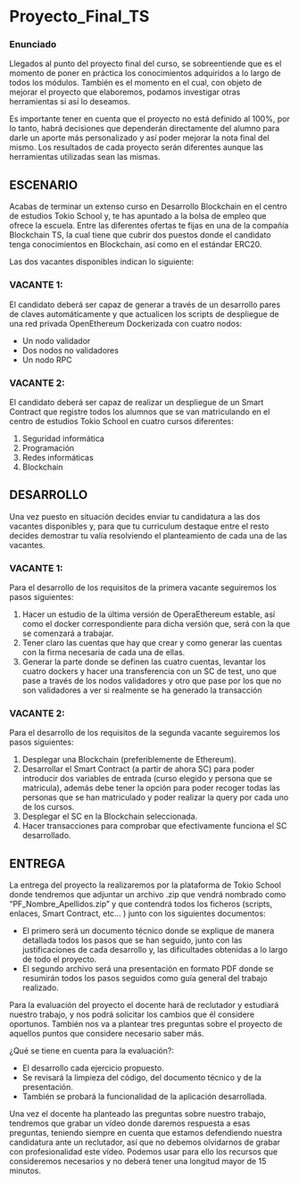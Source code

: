 # Proyecto_Final_TS

### Enunciado

Llegados al punto del proyecto final del curso, se sobreentiende que es el momento de poner en
práctica los conocimientos adquiridos a lo largo de todos los módulos. También es el momento en
el cual, con objeto de mejorar el proyecto que elaboremos, podamos investigar otras herramientas
si así lo deseamos.

Es importante tener en cuenta que el proyecto no está definido al 100%, por lo tanto, habrá
decisiones que dependerán directamente del alumno para darle un aporte más personalizado y así
poder mejorar la nota final del mismo. Los resultados de cada proyecto serán diferentes aunque las
herramientas utilizadas sean las mismas.

## ESCENARIO
Acabas de terminar un extenso curso en Desarrollo Blockchain en el centro de estudios Tokio School
y, te has apuntado a la bolsa de empleo que ofrece la escuela. Entre las diferentes ofertas te fijas en
una de la compañía Blockchain TS, la cual tiene que cubrir dos puestos donde el candidato tenga
conocimientos en Blockchain, así como en el estándar ERC20.

Las dos vacantes disponibles indican lo siguiente:

### VACANTE 1:
El candidato deberá ser capaz de generar a través de un desarrollo pares de claves automáticamente
y que actualicen los scripts de despliegue de una red privada OpenEthereum Dockerizada con cuatro
nodos:

  - Un nodo validador
  - Dos nodos no validadores
  - Un nodo RPC

### VACANTE 2:
El candidato deberá ser capaz de realizar un despliegue de un Smart Contract que registre todos los
alumnos que se van matriculando en el centro de estudios Tokio School en cuatro cursos diferentes:

  1. Seguridad informática
  2. Programación
  3. Redes informáticas
  4. Blockchain

## DESARROLLO

Una vez puesto en situación decides enviar tu candidatura a las dos vacantes disponibles y, para que
tu curriculum destaque entre el resto decides demostrar tu valía resolviendo el planteamiento de
cada una de las vacantes.

### VACANTE 1:

Para el desarrollo de los requisitos de la primera vacante seguiremos los pasos siguientes:

  1. Hacer un estudio de la última versión de OperaEthereum estable, así como el docker
correspondiente para dicha versión que, será con la que se comenzará a trabajar.
  2. Tener claro las cuentas que hay que crear y como generar las cuentas con la firma necesaria
de cada una de ellas.
  3. Generar la parte donde se definen las cuatro cuentas, levantar los cuatro dockers y hacer
una transferencia con un SC de test, uno que pase a través de los nodos validadores y otro
que pase por los que no son validadores a ver si realmente se ha generado la transacción

### VACANTE 2:

Para el desarrollo de los requisitos de la segunda vacante seguiremos los pasos siguientes:

  1. Desplegar una Blockchain (preferiblemente de Ethereum).
  2. Desarrollar el Smart Contract (a partir de ahora SC) para poder introducir dos variables de
entrada (curso elegido y persona que se matricula), además debe tener la opción para poder
recoger todas las personas que se han matriculado y poder realizar la query por cada uno de
los cursos.
  3. Desplegar el SC en la Blockchain seleccionada.
  4. Hacer transacciones para comprobar que efectivamente funciona el SC desarrollado.

## ENTREGA

La entrega del proyecto la realizaremos por la plataforma de Tokio School donde tendremos que
adjuntar un archivo .zip que vendrá nombrado como “PF_Nombre_Apellidos.zip” y que contendrá
todos los ficheros (scripts, enlaces, Smart Contract, etc… ) junto con los siguientes documentos:

  - El primero será un documento técnico donde se explique de manera detallada todos los
pasos que se han seguido, junto con las justificaciones de cada desarrollo y, las dificultades
obtenidas a lo largo de todo el proyecto. 
  - El segundo archivo será una presentación en formato PDF donde se resumirán todos los
pasos seguidos como guía general del trabajo realizado.

Para la evaluación del proyecto el docente hará de reclutador y estudiará nuestro trabajo, y nos podrá
solicitar los cambios que él considere oportunos. También nos va a plantear tres preguntas sobre el
proyecto de aquellos puntos que considere necesario saber más.

¿Qué se tiene en cuenta para la evaluación?:

  - El desarrollo cada ejercicio propuesto.
  - Se revisará la limpieza del código, del documento técnico y de la presentación.
  - También se probará la funcionalidad de la aplicación desarrollada.

Una vez el docente ha planteado las preguntas sobre nuestro trabajo, tendremos que grabar un
vídeo donde daremos respuesta a esas preguntas, teniendo siempre en cuenta que estamos
defendiendo nuestra candidatura ante un reclutador, así que no debemos olvidarnos de grabar con
profesionalidad este vídeo. Podemos usar para ello los recursos que consideremos necesarios y no
deberá tener una longitud mayor de 15 minutos.
